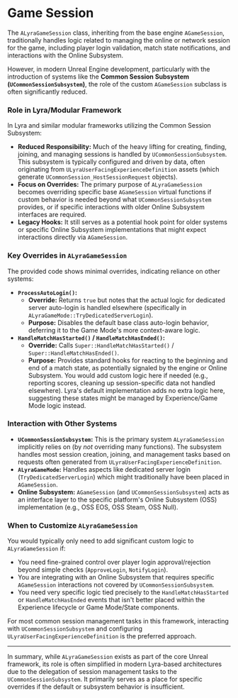 # Game Session

The `ALyraGameSession` class, inheriting from the base engine `AGameSession`, traditionally handles logic related to managing the online or network session for the game, including player login validation, match state notifications, and interactions with the Online Subsystem.

However, in modern Unreal Engine development, particularly with the introduction of systems like the **Common Session Subsystem (`UCommonSessionSubsystem`)**, the role of the custom `AGameSession` subclass is often significantly reduced.

### Role in Lyra/Modular Framework

In Lyra and similar modular frameworks utilizing the Common Session Subsystem:

* **Reduced Responsibility:** Much of the heavy lifting for creating, finding, joining, and managing sessions is handled by `UCommonSessionSubsystem`. This subsystem is typically configured and driven by data, often originating from `ULyraUserFacingExperienceDefinition` assets (which generate `UCommonSession_HostSessionRequest` objects).
* **Focus on Overrides:** The primary purpose of `ALyraGameSession` becomes overriding specific base `AGameSession` virtual functions if custom behavior is needed beyond what `UCommonSessionSubsystem` provides, or if specific interactions with older Online Subsystem interfaces are required.
* **Legacy Hooks:** It still serves as a potential hook point for older systems or specific Online Subsystem implementations that might expect interactions directly via `AGameSession`.

### Key Overrides in `ALyraGameSession`

The provided code shows minimal overrides, indicating reliance on other systems:

* **`ProcessAutoLogin()`:**
  * **Override:** Returns `true` but notes that the actual logic for dedicated server auto-login is handled elsewhere (specifically in `ALyraGameMode::TryDedicatedServerLogin`).
  * **Purpose:** Disables the default base class auto-login behavior, deferring it to the Game Mode's more context-aware logic.
* **`HandleMatchHasStarted()` / `HandleMatchHasEnded()`:**
  * **Override:** Calls `Super::HandleMatchHasStarted()` / `Super::HandleMatchHasEnded()`.
  * **Purpose:** Provides standard hooks for reacting to the beginning and end of a match state, as potentially signaled by the engine or Online Subsystem. You would add custom logic here if needed (e.g., reporting scores, cleaning up session-specific data not handled elsewhere). Lyra's default implementation adds no extra logic here, suggesting these states might be managed by Experience/Game Mode logic instead.

### Interaction with Other Systems

* **`UCommonSessionSubsystem`:** This is the primary system `ALyraGameSession` implicitly relies on (by _not_ overriding many functions). The subsystem handles most session creation, joining, and management tasks based on requests often generated from `ULyraUserFacingExperienceDefinition`.
* **`ALyraGameMode`:** Handles aspects like dedicated server login (`TryDedicatedServerLogin`) which might traditionally have been placed in `AGameSession`.
* **Online Subsystem:** `AGameSession` (and `UCommonSessionSubsystem`) acts as an interface layer to the specific platform's Online Subsystem (OSS) implementation (e.g., OSS EOS, OSS Steam, OSS Null).

### When to Customize `ALyraGameSession`

You would typically only need to add significant custom logic to `ALyraGameSession` if:

* You need fine-grained control over player login approval/rejection beyond simple checks (`ApproveLogin`, `NotifyLogin`).
* You are integrating with an Online Subsystem that requires specific `AGameSession` interactions not covered by `UCommonSessionSubsystem`.
* You need very specific logic tied precisely to the `HandleMatchHasStarted` or `HandleMatchHasEnded` events that isn't better placed within the Experience lifecycle or Game Mode/State components.

For most common session management tasks in this framework, interacting with `UCommonSessionSubsystem` and configuring `ULyraUserFacingExperienceDefinition` is the preferred approach.

***

In summary, while `ALyraGameSession` exists as part of the core Unreal framework, its role is often simplified in modern Lyra-based architectures due to the delegation of session management tasks to the `UCommonSessionSubsystem`. It primarily serves as a place for specific overrides if the default or subsystem behavior is insufficient.
